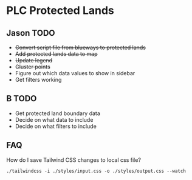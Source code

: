 # PLC Protected Lands

## Jason TODO

- ~~Convert script file from blueways to protected lands~~
- ~~Add protected lands data to map~~
- ~~Update legend~~
- ~~Cluster points~~
- Figure out which data values to show in sidebar
- Get filters working

## B TODO

- Get protected land boundary data
- Decide on what data to include
- Decide on what filters to include

## FAQ

How do I save Tailwind CSS changes to local css file?

```
./tailwindcss -i ./styles/input.css -o ./styles/output.css --watch
```

